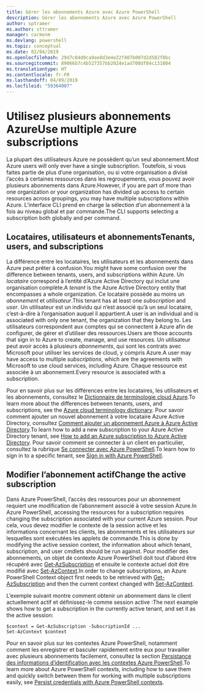 ```yaml
---
title: Gérer les abonnements Azure avec Azure PowerShell
description: Gérer les abonnements Azure avec Azure PowerShell
author: sptramer
ms.author: sttramer
manager: carmonm
ms.devlang: powershell
ms.topic: conceptual
ms.date: 02/04/2019
ms.openlocfilehash: 29d7c84d0ca9ae8d3e4e22f407b007d2d582f8bc
ms.sourcegitcommit: 89066b7c4b527357bb2024e1ad708df84c131804
ms.translationtype: HT
ms.contentlocale: fr-FR
ms.lasthandoff: 04/09/2019
ms.locfileid: "59364007"
---
```

# <a name="use-multiple-azure-subscriptions"></a><span data-ttu-id="c8b02-103">Utilisez plusieurs abonnements Azure</span><span class="sxs-lookup"><span data-stu-id="c8b02-103">Use multiple Azure subscriptions</span></span>

<span data-ttu-id="c8b02-104">La plupart des utilisateurs Azure ne possèdent qu’un seul abonnement.</span><span class="sxs-lookup"><span data-stu-id="c8b02-104">Most Azure users will only ever have a single subscription.</span></span> <span data-ttu-id="c8b02-105">Toutefois, si vous faites partie de plus d’une organisation, ou si votre organisation a divisé l’accès à certaines ressources dans les regroupements, vous pouvez avoir plusieurs abonnements dans Azure.</span><span class="sxs-lookup"><span data-stu-id="c8b02-105">However, if you are part of more than one organization or your organization has divided up access to certain resources across groupings, you may have multiple subscriptions within Azure.</span></span> <span data-ttu-id="c8b02-106">L’interface CLI prend en charge la sélection d’un abonnement à la fois au niveau global et par commande.</span><span class="sxs-lookup"><span data-stu-id="c8b02-106">The CLI supports selecting a subscription both globally and per command.</span></span>

## <a name="tenants-users-and-subscriptions"></a><span data-ttu-id="c8b02-107">Locataires, utilisateurs et abonnements</span><span class="sxs-lookup"><span data-stu-id="c8b02-107">Tenants, users, and subscriptions</span></span>

<span data-ttu-id="c8b02-108">La différence entre les locataires, les utilisateurs et les abonnements dans Azure peut prêter à confusion.</span><span class="sxs-lookup"><span data-stu-id="c8b02-108">You might have some confusion over the difference between tenants, users, and subscriptions within Azure.</span></span> <span data-ttu-id="c8b02-109">Un _locataire_ correspond à l’entité d’Azure Active Directory qui inclut une organisation complète.</span><span class="sxs-lookup"><span data-stu-id="c8b02-109">A _tenant_ is the Azure Active Directory entity that encompasses a whole organization.</span></span> <span data-ttu-id="c8b02-110">Ce locataire possède au moins un _abonnement_ et _utilisateur_.</span><span class="sxs-lookup"><span data-stu-id="c8b02-110">This tenant has at least one _subscription_ and _user_.</span></span> <span data-ttu-id="c8b02-111">Un utilisateur est un individu qui n’est associé qu’à un seul locataire, c’est-à-dire à l’organisation auquel il appartient.</span><span class="sxs-lookup"><span data-stu-id="c8b02-111">A user is an individual and is associated with only one tenant, the organization that they belong to.</span></span> <span data-ttu-id="c8b02-112">Les utilisateurs correspondent aux comptes qui se connectent à Azure afin de configurer, de gérer et d’utiliser des ressources.</span><span class="sxs-lookup"><span data-stu-id="c8b02-112">Users are those accounts that sign in to Azure to create, manage, and use resources.</span></span>
<span data-ttu-id="c8b02-113">Un utilisateur peut avoir accès à plusieurs _abonnements_, qui sont les contrats avec Microsoft pour utiliser les services de cloud, y compris Azure.</span><span class="sxs-lookup"><span data-stu-id="c8b02-113">A user may have access to multiple _subscriptions_, which are the agreements with Microsoft to use cloud services, including Azure.</span></span> <span data-ttu-id="c8b02-114">Chaque ressource est associée à un abonnement.</span><span class="sxs-lookup"><span data-stu-id="c8b02-114">Every resource is associated with a subscription.</span></span>

<span data-ttu-id="c8b02-115">Pour en savoir plus sur les différences entre les locataires, les utilisateurs et les abonnements, consultez le [Dictionnaire de terminologie cloud Azure](/azure/azure-glossary-cloud-terminology).</span><span class="sxs-lookup"><span data-stu-id="c8b02-115">To learn more about the differences between tenants, users, and subscriptions, see the [Azure cloud terminology dictionary](/azure/azure-glossary-cloud-terminology).</span></span>  <span data-ttu-id="c8b02-116">Pour savoir comment ajouter un nouvel abonnement à votre locataire Azure Active Directory, consultez [Comment ajouter un abonnement Azure à Azure Active Directory](/azure/active-directory/active-directory-how-subscriptions-associated-directory).</span><span class="sxs-lookup"><span data-stu-id="c8b02-116">To learn how to add a new subscription to your Azure Active Directory tenant, see [How to add an Azure subscription to Azure Active Directory](/azure/active-directory/active-directory-how-subscriptions-associated-directory).</span></span>
<span data-ttu-id="c8b02-117">Pour savoir comment se connecter à un client en particulier, consultez la rubrique [Se connecter avec Azure PowerShell](/powershell/azure/authenticate-azureps).</span><span class="sxs-lookup"><span data-stu-id="c8b02-117">To learn how to sign in to a specific tenant, see [Sign in with Azure PowerShell](/powershell/azure/authenticate-azureps).</span></span>

## <a name="change-the-active-subscription"></a><span data-ttu-id="c8b02-118">Modifier l’abonnement actif</span><span class="sxs-lookup"><span data-stu-id="c8b02-118">Change the active subscription</span></span>

<span data-ttu-id="c8b02-119">Dans Azure PowerShell, l’accès des ressources pour un abonnement requiert une modification de l’abonnement associé à votre session Azure.</span><span class="sxs-lookup"><span data-stu-id="c8b02-119">In Azure PowerShell, accessing the resources for a subscription requires changing the subscription associated with your current Azure session.</span></span>
<span data-ttu-id="c8b02-120">Pour cela, vous devez modifier le contexte de la session active et les informations concernant les clients, les abonnements et les utilisateurs sur lesquelles sont exécutées les applets de commande.</span><span class="sxs-lookup"><span data-stu-id="c8b02-120">This is done by modifying the active session context, the information about which tenant, subscription, and user cmdlets should be run against.</span></span>
<span data-ttu-id="c8b02-121">Pour modifier des abonnements, un objet de contexte Azure PowerShell doit tout d’abord être récupéré avec [Get-AzSubscription](/powershell/module/az.accounts/get-azsubscription) et ensuite le contexte actuel doit être modifié avec [Set-AzContext](/powershell/module/az.accounts/set-azcontext).</span><span class="sxs-lookup"><span data-stu-id="c8b02-121">In order to change subscriptions, an Azure PowerShell Context object first needs to be retrieved with [Get-AzSubscription](/powershell/module/az.accounts/get-azsubscription) and then the current context changed with [Set-AzContext](/powershell/module/az.accounts/set-azcontext).</span></span>

<span data-ttu-id="c8b02-122">L’exemple suivant montre comment obtenir un abonnement dans le client actuellement actif et définissez-le comme session active :</span><span class="sxs-lookup"><span data-stu-id="c8b02-122">The next example shows how to get a subscription in the currently active tenant, and set it as the active session:</span></span>

```powershell-interactive
$context = Get-AzSubscription -SubscriptionId ...
Set-AzContext $context
```

<span data-ttu-id="c8b02-123">Pour en savoir plus sur les contextes Azure PowerShell, notamment comment les enregistrer et basculer rapidement entre eux pour travailler avec plusieurs abonnements facilement, consultez la section [Persistance des informations d’identification avec les contextes Azure PowerShell](context-persistence.md).</span><span class="sxs-lookup"><span data-stu-id="c8b02-123">To learn more about Azure PowerShell contexts, including how to save them and quickly switch between them for working with multiple subscriptions easily, see [Persist credentials with Azure PowerShell contexts](context-persistence.md).</span></span>
